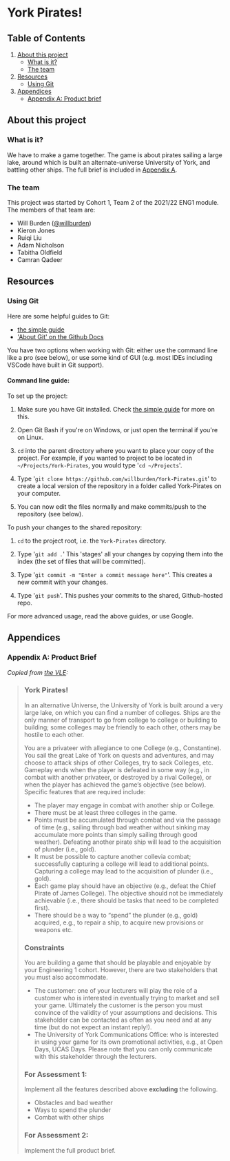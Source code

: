 # York Pirates!

## Table of Contents
1. [About this project](#about-this-product)
    - [What is it?](#what-is-it)
    - [The team](#the-team)
2. [Resources](#resources)
    - [Using Git](#using-git)
3. [Appendices](#appendices)
    - [Appendix A: Product brief](#product-brief)

## About this project

### What is it?

We have to make a game together. The game is about pirates sailing a large lake, around which is built an alternate-universe University of York, and battling other ships. The full brief is included in [Appendix A](#product-brief).

### The team

This project was started by Cohort 1, Team 2 of the 2021/22 ENG1 module. The members of that team are:

- Will Burden ([@willburden](http://github.com/willburden))
- Kieron Jones
- Ruiqi Liu
- Adam Nicholson
- Tabitha Oldfield
- Camran Qadeer

## Resources

### Using Git

Here are some helpful guides to Git:

- [the simple guide][1]
- ['About Git' on the Github Docs][2]

You have two options when working with Git: either use the command line like a pro (see below), or use some kind of GUI (e.g. most IDEs including VSCode have built in Git support).

#### Command line guide:

To set up the project:

1. Make sure you have Git installed. Check [the simple guide][1] for more on this.

2. Open Git Bash if you're on Windows, or just open the terminal if you're on Linux.

3. `cd` into the parent directory where you want to place your copy of the project. For example, if you wanted to project to be located in `~/Projects/York-Pirates`, you would type '`cd ~/Projects`'.

4. Type '`git clone https://github.com/willburden/York-Pirates.git`' to create a local version of the repository in a folder called York-Pirates on your computer.

5. You can now edit the files normally and make commits/push to the repository (see below).

To push your changes to the shared repository:

1. `cd` to the project root, i.e. the `York-Pirates` directory.

2. Type '`git add .`' This 'stages' all your changes by copying them into the index (the set of files that will be committed).

3. Type '`git commit -m "Enter a commit message here"`'. This creates a new commit with your changes.

4. Type '`git push`'. This pushes your commits to the shared, Github-hosted repo.

For more advanced usage, read the above guides, or use Google.

## Appendices

### Appendix A: Product Brief<a name="product-brief"></a>

*Copied from [the VLE][3]:*

> ### York Pirates!
> 
> In an alternative Universe, the University of York is built around a very large lake, on which you can find a number of colleges. Ships are the only manner of transport to go from college to college or building to building; some colleges may be friendly to each other, others may be hostile to each other.
> 
> You are a privateer with allegiance to one College (e.g., Constantine). You sail the great Lake of York on quests and adventures, and may choose to attack ships of other Colleges, try to sack Colleges, etc. Gameplay ends when the player is defeated in some way (e.g., in combat with another privateer, or destroyed by a rival College), or when the player has achieved the game’s objective (see below). Specific features that are required include:
> 
> - The player may engage in combat with another ship or College.
> - There must be at least three colleges in the game.
> - Points must be accumulated through combat and via the passage of time (e.g., sailing through bad weather without sinking may accumulate more points than simply sailing through good weather). Defeating another pirate ship will lead to the acquisition of plunder (i.e., gold).
> - It must be possible to capture another collevia combat; successfully capturing a college will lead to additional points. Capturing a college may lead to the acquisition of plunder (i.e., gold).
> - Each game play should have an objective (e.g., defeat the Chief Pirate of James
> College). The objective should not be immediately achievable (i.e., there should be tasks that need to be completed first).
> - There should be a way to “spend” the plunder (e.g., gold) acquired, e.g., to repair a ship, to acquire new provisions or weapons etc.
> 
> ### Constraints
> You are building a game that should be playable and enjoyable by your Engineering 1 cohort. However, there are two stakeholders that you must also accommodate.
> 
> - The customer: one of your lecturers will play the role of a customer who is interested in eventually trying to market and sell your game. Ultimately the customer is the person you must convince of the validity of your assumptions and decisions. This stakeholder can be contacted as often as you need and at any time (but do not expect an instant reply!).
> - The University of York Communications Office: who is interested in using your game for its own promotional activities, e.g., at Open Days, UCAS Days. Please note that you can only communicate with this stakeholder through the lecturers.
>
> ### For Assessment 1:
> 
> Implement all the features described above **excluding** the following.
>
> - Obstacles and bad weather
> - Ways to spend the plunder
> - Combat with other ships
>
> ### For Assessment 2:
>
> Implement the full product brief.

[1]: https://rogerdudler.github.io/git-guide/ "git - the simple guide"

[2]: https://docs.github.com/en/get-started/using-git/about-git "About Git - Github Docs"

[3]: https://vle.york.ac.uk/bbcswebdav/pid-4024073-dt-content-rid-12763959_2/courses/Y2021-014161/ENG1%20Product%20Brief%202021%20-%20York%20Pirates%21%281%29.pdf "Product Brief"

